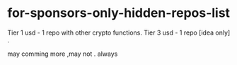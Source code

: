 # for-sponsors-only-hidden-repos-list

Tier 1 usd - 1 repo with other crypto functions.
Tier 3 usd - 1 repo [idea only] .

may comming more ,may not .
always
